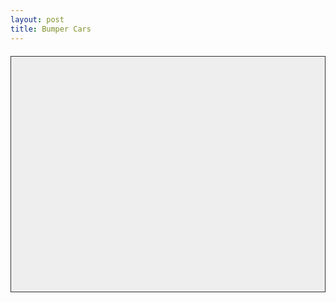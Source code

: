```yaml
---
layout: post
title: Bumper Cars
---
```


<html lang="en">
<head>
  <meta charset="UTF-8">
  <title>Bumper Cars Game</title>
  <style>
    canvas {
      border: 1px solid #333;
      background: #eee;
      display: block;
      margin: 20px auto;
    }
  </style>
</head>
<body>
  <canvas id="gameCanvas" width="800" height="600"></canvas>
  <script type="module">
    import {player} from './move.js';
    import {camera} from './camera.js';
    import {tiles, addTile} from './tile.js';
    import {checkOnscreen} from './screen.js';
    const canvas = document.getElementById('gameCanvas');
    const ctx = canvas.getContext('2d');
    //
    const keys = {};
    function keysDetection() {
        if (keys['w']) player.yv -= player.speed;
        if (keys['s']) player.yv += player.speed;
        if (keys['a']) player.xv -= player.speed;
        if (keys['d']) player.xv += player.speed;
    };
    //
    function drawTiles(width,height) {
        for (let i = 0; i < tiles.length; i++) {
            const t = tiles[i];
            if (t.life > 0) {
                t.life -= 1;
                if (t.life <= 0) {
                    tiles.splice(i, 1);
                    i--;
                    continue;
                }
            }
            if (!checkOnscreen(t.x, t.y, width, height)) continue;
            ctx.fillStyle = t.type === 1 ? 'grey' : 'red';
            ctx.fillRect(t.x + canvas.width/4, t.y + canvas.height/4, 20, 20);
        }
    };
    //
    function wait(seconds) {
        return new Promise(resolve => setTimeout(resolve, seconds * 1000));
    };
    //
    async function spawnTiles(waitTime) {
        while(true) {
            await wait(waitTime - (playTime/1000));
            console.log(Math.floor(playTime/1000))
            console.log(tiles)
            const temp = {
                x: Math.floor(Math.random()*canvas.width)+camera.x,
                y: Math.floor(Math.random()*canvas.height)+camera.y
            };
            addTile(temp.x,temp.y,Math.floor(Math.random()*2));
        }
    };
    //
    var playTime = 0;
    function update() {
        ctx.clearRect(0,0,canvas.width,canvas.height);
        playTime += 1;
        drawTiles(canvas.width, canvas.height);
        keysDetection();
        player.xv *= 0.95;
        player.yv *= 0.95;
        player.x += player.xv;
        player.y += player.yv;
        ctx.fillStyle = 'blue';
        ctx.fillRect(player.x+canvas.width/2,player.y+canvas.height/2,25,25);
        requestAnimationFrame(update);
    };
    //
    update();
    spawnTiles(5);
    //
    document.addEventListener('keydown', (e) => {
        keys[e.key.toLowerCase()] = true;
    });
    document.addEventListener('keyup', (e) => {
        keys[e.key.toLowerCase()] = false;
    });
  </script>
</body>
</html>